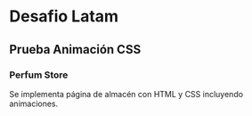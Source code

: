 # Desafio Latam
## Prueba Animación CSS
### Perfum Store
Se implementa página de almacén con HTML y CSS incluyendo animaciones.
